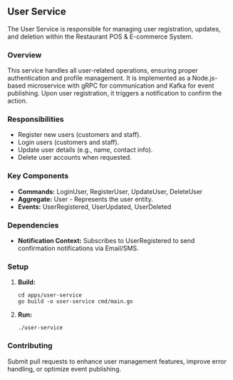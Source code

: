 ## **User Service**

The User Service is responsible for managing user registration, updates, and deletion within the Restaurant POS & E-commerce System.

### **Overview**

This service handles all user-related operations, ensuring proper authentication and profile management. It is implemented as a Node.js-based microservice with gRPC for communication and Kafka for event publishing. Upon user registration, it triggers a notification to confirm the action.

### **Responsibilities**

- Register new users (customers and staff).
- Login users (customers and staff).
- Update user details (e.g., name, contact info).
- Delete user accounts when requested.

### **Key Components**

- **Commands:** LoginUser, RegisterUser, UpdateUser, DeleteUser
- **Aggregate:** User - Represents the user entity.
- **Events:** UserRegistered, UserUpdated, UserDeleted

### **Dependencies**

- **Notification Context:** Subscribes to UserRegistered to send confirmation notifications via Email/SMS.

### **Setup**

1. **Build:**
   ```
   cd apps/user-service
   go build -o user-service cmd/main.go
   ```
2. **Run:**
   ```
   ./user-service
   ```

### **Contributing**

Submit pull requests to enhance user management features, improve error handling, or optimize event publishing.
